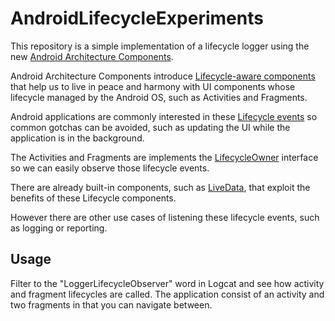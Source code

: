 # AndroidLifecycleExperiments

This repository is a simple implementation of a lifecycle logger using the new [Android Architecture Components](https://developer.android.com/topic/libraries/architecture).

Android Architecture Components introduce [Lifecycle-aware components](https://developer.android.com/topic/libraries/architecture/lifecycle)
that help us to live in peace and harmony with UI components whose lifecycle managed by the Android OS, such as Activities and Fragments.

Android applications are commonly interested in these [Lifecycle events](https://developer.android.com/reference/android/arch/lifecycle/Lifecycle.Event) 
so common gotchas can be avoided, such as updating the UI while the application is in the background.   

The Activities and Fragments are implements the [LifecycleOwner](https://developer.android.com/reference/android/arch/lifecycle/LifecycleOwner) interface 
so we can easily observe those lifecycle events.

There are already built-in components, such as [LiveData](https://developer.android.com/topic/libraries/architecture/livedata),
that exploit the benefits of these Lifecycle components.

However there are other use cases of listening these lifecycle events, such as logging or reporting.

## Usage

Filter to the "LoggerLifecycleObserver" word in Logcat and see how activity and fragment lifecycles are called. The application consist of an activity and two fragments in that you can navigate between.

   

